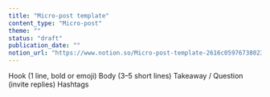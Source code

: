 ```yaml
---
title: "Micro-post template"
content_type: "Micro-post"
theme: ""
status: "draft"
publication_date: ""
notion_url: "https://www.notion.so/Micro-post-template-2616c0597673802397c8f6fcc2cd0c03"
---
```


Hook (1 line, bold or emoji)
Body (3–5 short lines)
Takeaway / Question (invite replies)
Hashtags




